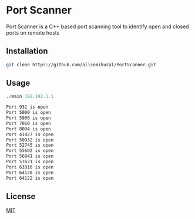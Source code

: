 # Port Scanner

Port Scanner is a C++ based port scanning tool to identify open and closed ports on remote hosts

## Installation

```bash
git clone https://github.com/alisemihural/PortScanner.git
```

## Usage

```python
./main 192.192.1.1
```

```bash
Port 931 is open
Port 5000 is open
Port 5900 is open
Port 7010 is open
Port 8004 is open
Port 41427 is open
Port 50932 is open
Port 52745 is open
Port 55602 is open
Port 56841 is open
Port 57621 is open
Port 63316 is open
Port 64120 is open
Port 64122 is open
```

## License

[MIT](https://choosealicense.com/licenses/mit/)
